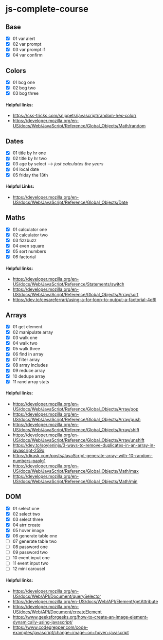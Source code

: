 # js-complete-course
## Base
- [x] 01 var alert
- [x] 02 var prompt
- [x] 03 var prompt if
- [x] 04 var confirm
## Colors
- [x] 01 bcg one
- [x] 02 bcg two
- [x] 03 bcg three
  <br/>
#### Helpful links:
- https://css-tricks.com/snippets/javascript/random-hex-color/  
- https://developer.mozilla.org/en-US/docs/Web/JavaScript/Reference/Global_Objects/Math/random
## Dates
- [x] 01 title by hr one 
- [x] 02 title by hr two 
- [x] 03 age by select --> *just calculates the years* 
- [x] 04 local date 
- [x] 05 friday the 13th
  <br/>
#### Helpful Links:
- https://developer.mozilla.org/en-US/docs/Web/JavaScript/Reference/Global_Objects/Date
## Maths
- [x] 01 calculator one
- [x] 02 calculator two
- [x] 03 fizzbuzz
- [x] 04 even square
- [x] 05 sort numbers
- [x] 06 factorial
#### Helpful links:
- https://developer.mozilla.org/en-US/docs/Web/JavaScript/Reference/Statements/switch
- https://developer.mozilla.org/en-US/docs/Web/JavaScript/Reference/Global_Objects/Array/sort
- https://dev.to/cesareferrari/using-a-for-loop-to-output-a-factorial-4d6l
## Arrays
- [x] 01 get element
- [x] 02 manipulate array
- [x] 03 walk one
- [x] 04 walk two
- [x] 05 walk three
- [x] 06 find in array
- [x] 07 filter array
- [x] 08 array includes
- [x] 09 reduce array
- [x] 10 dedupe array
- [x] 11 rand array stats
#### Helpful links:
- https://developer.mozilla.org/en-US/docs/Web/JavaScript/Reference/Global_Objects/Array/pop
- https://developer.mozilla.org/en-US/docs/Web/JavaScript/Reference/Global_Objects/Array/push
- https://developer.mozilla.org/en-US/docs/Web/JavaScript/Reference/Global_Objects/Array/shift
- https://developer.mozilla.org/en-US/docs/Web/JavaScript/Reference/Global_Objects/Array/unshift
- https://dev.to/soyleninjs/3-ways-to-remove-duplicates-in-an-array-in-javascript-259o
- https://dirask.com/posts/JavaScript-generate-array-with-10-random-numbers-paolg1
- https://developer.mozilla.org/en-US/docs/Web/JavaScript/Reference/Global_Objects/Math/max
- https://developer.mozilla.org/en-US/docs/Web/JavaScript/Reference/Global_Objects/Math/min
## DOM
- [x] 01 select one
- [x] 02 select two
- [x] 03 select three
- [x] 04 atrr create
- [x] 05 hover image
- [x] 06 generate table one
- [ ] 07 generate table two 
- [ ] 08 password one
- [ ] 09 password two
- [ ] 10 event input one
- [ ] 11 event input two
- [ ] 12 mini carousel
#### Helpful links:
- https://developer.mozilla.org/en-US/docs/Web/API/Document/querySelector
- https://developer.mozilla.org/en-US/docs/Web/API/Element/getAttribute
- https://developer.mozilla.org/en-US/docs/Web/API/Document/createElement
- https://www.geeksforgeeks.org/how-to-create-an-image-element-dynamically-using-javascript/
- https://www.codegrepper.com/code-examples/javascript/change+image+on+hover+javascript